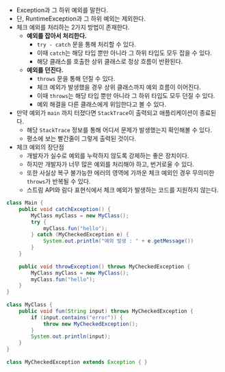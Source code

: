 - Exception과 그 하위 예외를 말한다.
- 단, RuntimeException과 그 하위 예외는 제외한다.
- 체크 예외를 처리하는 2가지 방법이 존재한다.
	- **예외를 잡아서 처리한다.**
		- `try - catch` 문을 통해 처리할 수 있다.
		- 이때 `catch`는 해당 타입 뿐만 아니라 그 하위 타입도 모두 잡을 수 있다.
		- 해당 클래스를 호출한 상위 클래스로 정상 흐름이 반환된다.
	- **예외를 던진다.**
		- `throws` 문을 통해 던질 수 있다.
		- 체크 예외가 발생했을 경우 상위 클래스까지 예외 흐름이 이어진다.
		- 이때 `throws`는 해당 타입 뿐만 아니라 그 하위 타입도 모두 던질 수 있다.
		- 예외 해결을 다른 클래스에게 위임한다고 볼 수 있다.
- 만약 예외가 `main` 까지 터졌다면 `StackTrace`이 출력되고 애플리케이션이 종료된다.
	- 해당 `StackTrace` 정보를 통해 어디서 문제가 발생했는지 확인해볼 수 있다.
	- 평소에 보는 빨간줄이 그렇게 출력된 것이다.
- 체크 예외의 장단점
	- 개발자가 실수로 예외를 누락하지 않도록 강제하는 좋은 장치이다.
	- 하지만 개발자가 너무 많은 예외를 처리해야 하고, 번거로울 수 있다.
	- 또한 사실상 복구 불가능한 에러의 영역에 가까운 체크 예외인 경우 무의미한 `throws`가 반복될 수 있다.
	- 스트림 API와 람다 표현식에서 체크 예외가 발생하는 코드를 지원하지 않는다.
```java
class Main {  
    public void catchException() {  
	    MyClass myClass = new MyClass();  
        try {  
            myClass.fun("hello");  
        } catch (MyCheckedException e) {
	        System.out.println("예외 발생 : " + e.getMessage())  
        }  
    }
      
    public void throwException() throws MyCheckedException {  
        MyClass myClass = new MyClass();  
        myClass.fun("hello");  
    }  
}  
  
class MyClass {  
    public void fun(String input) throws MyCheckedException {  
        if (input.contains("error")) {  
            throw new MyCheckedException();  
        }  
        System.out.println(input);  
    }  
}  
  
class MyCheckedException extends Exception { }
```